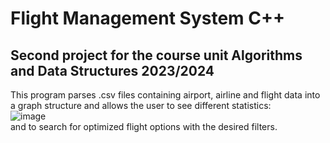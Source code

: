 # Flight Management System C++

## Second project for the course unit Algorithms and Data Structures 2023/2024

This program parses .csv files containing airport, airline and flight data into a graph structure and allows the user to see different statistics: <br>
![image](https://github.com/joaoparada10/Flight-Management-System/assets/117671595/21c048e4-1f08-44fc-bba2-3b6e6060672a) <br>
and to search for optimized flight options with the desired filters.
